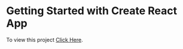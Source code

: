 # Getting Started with Create React App

To view this project [Click Here](https://wizardly-goldstine-5dc1a3.netlify.app/).
